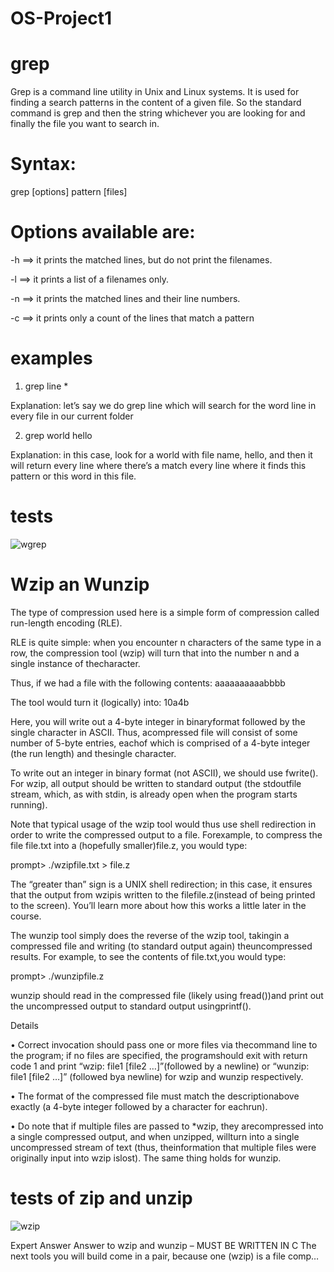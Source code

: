 # OS-Project1


# grep

Grep is a command line utility in Unix and Linux systems. It is used for finding a search patterns in the content of a given file.
So the standard command is grep and then the string whichever you are looking for and finally the file  you want to search in.

# Syntax:

grep [options] pattern [files]

# Options available are:

-h ==> it prints the matched lines, but do not print the filenames.

-l ==> it prints a list of a filenames only.

-n ==> it prints the matched lines and their line numbers.

-c ==> it prints only a count of the lines that match a pattern





# examples

1.  grep  line *

Explanation: let’s say we do grep line which will search for the word line in every file in our current folder

 2.  grep world  hello
 
 Explanation: in this case, look for a world with file name, hello, and then it will return every line where there’s a match every line where it finds this pattern or this word in this file.



# tests

![wgrep](https://user-images.githubusercontent.com/66404704/148626285-f5ad1144-1b6d-4f02-9eec-61db073565ff.jpeg)



# Wzip an Wunzip




The type of compression used here is a simple form of compression called run-length encoding (RLE).

RLE is quite simple: when you encounter n characters of the same type in a row, the compression tool (wzip) will turn that into the number n and a single instance of thecharacter.

Thus, if we had a file with the following contents: aaaaaaaaaabbbb 

The tool would turn it (logically) into: 10a4b

Here, you will write out a 4-byte integer in binaryformat followed by the single character in ASCII. Thus, acompressed file will consist of some number of 5-byte entries, eachof which is comprised of a 4-byte integer (the run length) and thesingle character.

To write out an integer in binary format (not ASCII), we should use fwrite(). For wzip, all output should be written to standard output (the stdoutfile stream, which, as with stdin, is already open when the program starts running).

Note that typical usage of the wzip tool would thus use shell redirection in order to write the compressed output to a file. Forexample, to compress the file file.txt into a (hopefully smaller)file.z, you would type:

prompt> ./wzipfile.txt > file.z

The “greater than” sign is a UNIX shell redirection; in this case, it ensures that the output from wzipis written to the filefile.z(instead of being printed to the screen). You’ll learn more about how this works a little later in the course.

The wunzip tool simply does the reverse of the wzip tool, takingin a compressed file and writing (to standard output again) theuncompressed results. For example, to see the contents of file.txt,you would type:

prompt> ./wunzipfile.z

wunzip should read in the compressed file (likely using fread())and print out the uncompressed output to standard output usingprintf().

Details

• Correct invocation should pass one or more files via thecommand line to the program; if no files are specified, the programshould exit with return code 1 and print “wzip: file1 [file2 …]”(followed by a newline) or “wunzip: file1 [file2 …]” (followed bya newline) for wzip and wunzip respectively.

• The format of the compressed file must match the descriptionabove exactly (a 4-byte integer followed by a character for eachrun).

• Do note that if multiple files are passed to *wzip, they arecompressed into a single compressed output, and when unzipped, willturn into a single uncompressed stream of text (thus, theinformation that multiple files were originally input into wzip islost). The same thing holds for wunzip.


# tests of zip and unzip

![wzip](https://user-images.githubusercontent.com/66404704/148626333-f2dbaf63-e263-46bd-865c-8777409b6adc.jpeg)





Expert Answer
Answer to wzip and wunzip – MUST BE WRITTEN IN C The next tools you will build come in a pair, because one (wzip) is a file comp…
